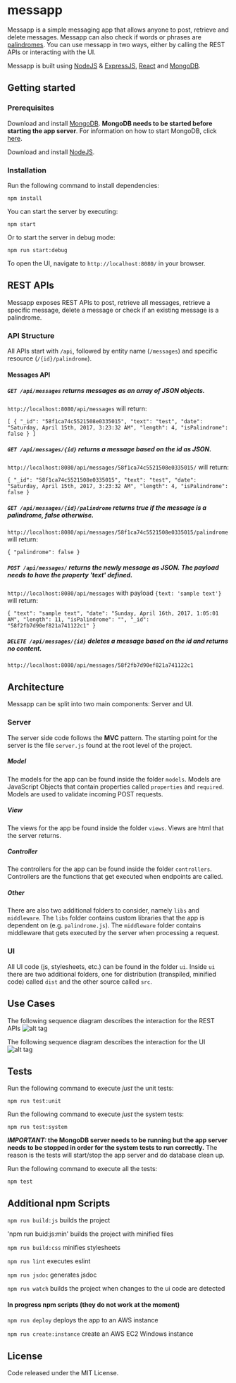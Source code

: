 # messapp

Messapp is a simple messaging app that allows anyone to post, retrieve and delete messages. Messapp can also check if words or phrases are [palindromes](https://en.wikipedia.org/wiki/Palindrome). You can use messapp in two ways, either by calling the REST APIs or interacting with the UI.

Messapp is built using [NodeJS](https://nodejs.org/en/) & [ExpressJS](https://expressjs.com/), [React](https://facebook.github.io/react/) and [MongoDB](https://www.mongodb.com/).

## Getting started
### Prerequisites
Download and install [MongoDB](https://www.mongodb.com/download-center). **MongoDB needs to be started before starting the app server**. For information on how to start MongoDB, click [here](https://docs.mongodb.com/manual/tutorial/manage-mongodb-processes/).

Download and install [NodeJS](https://nodejs.org/en/download/).

### Installation
Run the following command to install dependencies:
```shell
npm install
```
You can start the server by executing:
```shell
npm start
```
Or to start the server in debug mode:
```shell
npm run start:debug
```
To open the UI, navigate to `http://localhost:8080/` in your browser.

## REST APIs
Messapp exposes REST APIs to post, retrieve all messages, retrieve a specific message, delete a message or check if an existing message is a palindrome.

### API Structure
All APIs start with `/api`, followed by entity name (`/messages`) and specific resource (`/{id}/palindrome`).

#### Messages API
##### _`GET /api/messages`_ returns messages as an array of JSON objects.

`http://localhost:8080/api/messages` will return:

`[
  {
    "_id": "58f1ca74c5521508e0335015",
    "text": "test",
    "date": "Saturday, April 15th, 2017, 3:23:32 AM",
    "length": 4,
    "isPalindrome": false
  }
 ]`

##### _`GET /api/messages/{id}`_ returns a message based on the id as JSON.

`http://localhost:8080/api/messages/58f1ca74c5521508e0335015/` will return:

`{
  "_id": "58f1ca74c5521508e0335015",
  "text": "test",
  "date": "Saturday, April 15th, 2017, 3:23:32 AM",
  "length": 4,
  "isPalindrome": false
}`

##### _`GET /api/messages/{id}/palindrome`_ returns true if the message is a palindrome, false otherwise.

`http://localhost:8080/api/messages/58f1ca74c5521508e0335015/palindrome` will return:

`{
  "palindrome": false
}`

##### _`POST /api/messages/`_ returns the newly message as JSON. The payload needs to have the property 'text' defined.

`http://localhost:8080/api/messages` with payload `{text: 'sample text'}` will return:

`{
  "text": "sample text",
  "date": "Sunday, April 16th, 2017, 1:05:01 AM",
  "length": 11,
  "isPalindrome": "",
  "_id": "58f2fb7d90ef821a741122c1"
}`

##### `DELETE /api/messages/{id}` deletes a message based on the id and returns no content.

`http://localhost:8080/api/messages/58f2fb7d90ef821a741122c1`

## Architecture
Messapp can be split into two main components: Server and UI.

### Server
The server side code follows the **MVC** pattern. The starting point for the server is the file `server.js` found at the root level of the project.

##### Model
The models for the app can be found inside the folder `models`. Models are JavaScript Objects that contain properties called `properties` and `required`. Models are used to validate incoming POST requests.

##### View
The views for the app   be found inside the folder `views`. Views are html that the server returns.

##### Controller
The controllers for the app can be found inside the folder `controllers`. Controllers are the functions that get executed when endpoints are called.

##### Other
There are also two additional folders to consider, namely `libs` and `middleware`. The `libs` folder contains custom libraries that the app is dependent on (e.g. `palindrome.js`). The `middleware` folder contains middleware that gets executed by the server when processing a request.

### UI
All UI code (js, stylesheets, etc.) can be found in the folder `ui`. Inside `ui` there are two additional folders, one for distribution (transpiled, minified code) called `dist` and the other source called `src`.

## Use Cases
The following sequence diagram describes the interaction for the REST APIs
![alt tag](https://cloud.githubusercontent.com/assets/4382148/25074260/40b6d148-22c5-11e7-8ace-1ce56e184340.png)

The following sequence diagram describes the interaction for the UI
![alt tag](https://cloud.githubusercontent.com/assets/4382148/25074261/41d969dc-22c5-11e7-8fda-e01b0ca7e132.png)

## Tests
Run the following command to execute _just_ the unit tests:
```shell
npm run test:unit
```

Run the following command to execute _just_ the system tests:
```shell
npm run test:system
```

**_IMPORTANT:_ the MongoDB server needs to be running but the app server needs to be stopped in order for the system tests to run correctly.** The reason is the tests will start/stop the app server and do database clean up.

Run the following command to execute all the tests:
```shell
npm test
```

## Additional npm Scripts
`npm run build:js` builds the project

'npm run buid:js:min' builds the project with minified files

`npm run build:css` minifies stylesheets

`npm run lint` executes eslint

`npm run jsdoc` generates jsdoc

`npm run watch` builds the project when changes to the ui code are detected

#### In progress npm scripts (they do not work at the moment)
`npm run deploy` deploys the app to an AWS instance

`npm run create:instance` create an AWS EC2 Windows instance

## License
Code released under the MIT License.
